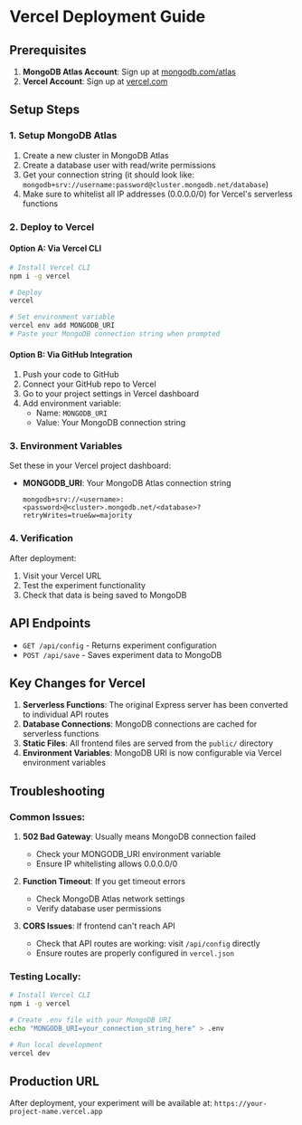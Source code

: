 # Vercel Deployment Guide

## Prerequisites

1. **MongoDB Atlas Account**: Sign up at [mongodb.com/atlas](https://www.mongodb.com/atlas)
2. **Vercel Account**: Sign up at [vercel.com](https://vercel.com)

## Setup Steps

### 1. Setup MongoDB Atlas

1. Create a new cluster in MongoDB Atlas
2. Create a database user with read/write permissions
3. Get your connection string (it should look like: `mongodb+srv://username:password@cluster.mongodb.net/database`)
4. Make sure to whitelist all IP addresses (0.0.0.0/0) for Vercel's serverless functions

### 2. Deploy to Vercel

#### Option A: Via Vercel CLI
```bash
# Install Vercel CLI
npm i -g vercel

# Deploy
vercel

# Set environment variable
vercel env add MONGODB_URI
# Paste your MongoDB connection string when prompted
```

#### Option B: Via GitHub Integration
1. Push your code to GitHub
2. Connect your GitHub repo to Vercel
3. Go to your project settings in Vercel dashboard
4. Add environment variable:
   - Name: `MONGODB_URI`
   - Value: Your MongoDB connection string

### 3. Environment Variables

Set these in your Vercel project dashboard:

- **MONGODB_URI**: Your MongoDB Atlas connection string
  ```
  mongodb+srv://<username>:<password>@<cluster>.mongodb.net/<database>?retryWrites=true&w=majority
  ```

### 4. Verification

After deployment:
1. Visit your Vercel URL
2. Test the experiment functionality
3. Check that data is being saved to MongoDB

## API Endpoints

- `GET /api/config` - Returns experiment configuration
- `POST /api/save` - Saves experiment data to MongoDB

## Key Changes for Vercel

1. **Serverless Functions**: The original Express server has been converted to individual API routes
2. **Database Connections**: MongoDB connections are cached for serverless functions
3. **Static Files**: All frontend files are served from the `public/` directory
4. **Environment Variables**: MongoDB URI is now configurable via Vercel environment variables

## Troubleshooting

### Common Issues:

1. **502 Bad Gateway**: Usually means MongoDB connection failed
   - Check your MONGODB_URI environment variable
   - Ensure IP whitelisting allows 0.0.0.0/0

2. **Function Timeout**: If you get timeout errors
   - Check MongoDB Atlas network settings
   - Verify database user permissions

3. **CORS Issues**: If frontend can't reach API
   - Check that API routes are working: visit `/api/config` directly
   - Ensure routes are properly configured in `vercel.json`

### Testing Locally:

```bash
# Install Vercel CLI
npm i -g vercel

# Create .env file with your MongoDB URI
echo "MONGODB_URI=your_connection_string_here" > .env

# Run local development
vercel dev
```

## Production URL

After deployment, your experiment will be available at:
`https://your-project-name.vercel.app` 